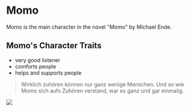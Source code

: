 # Momo
Momo is the main character in the novel "Momo" by Michael Ende.

## Momo's Character Traits
* very good listener
* comforts people
* helps and supports people 

> Wirklich zuhören können nur ganz wenige Menschen. Und so wie Momo sich aufs Zuhören verstand, war es ganz und gar einmalig. 

<img src="http://www.gymnasium-bondenwald.de/images/artikel/2015-16/momo-400.jpg"/>

 
